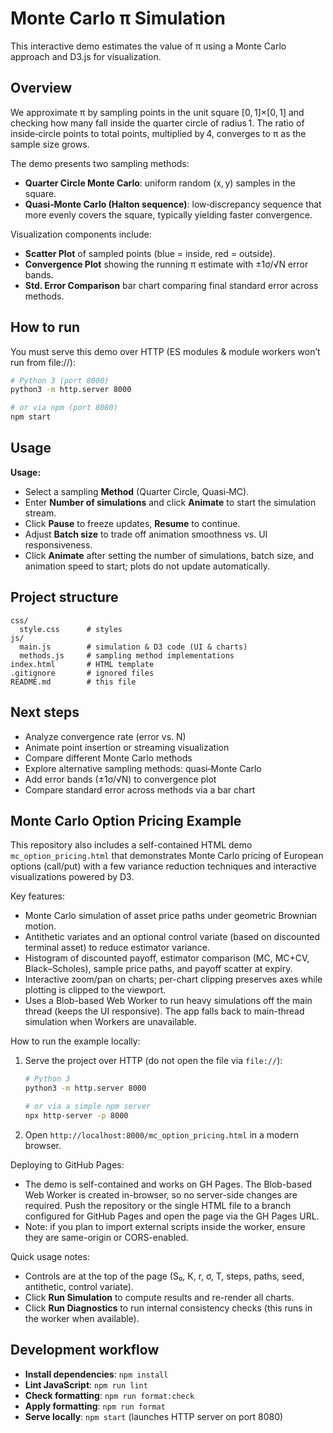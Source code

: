 # Monte Carlo π Simulation

This interactive demo estimates the value of π using a Monte Carlo approach and D3.js for visualization.

## Overview

We approximate π by sampling points in the unit square [0, 1]×[0, 1] and checking how many fall inside the quarter circle of radius 1.  The ratio of inside‐circle points to total points, multiplied by 4, converges to π as the sample size grows.

The demo presents two sampling methods:
- **Quarter Circle Monte Carlo**: uniform random (x, y) samples in the square.
- **Quasi‑Monte Carlo (Halton sequence)**: low‑discrepancy sequence that more evenly covers the square, typically yielding faster convergence.

Visualization components include:
- **Scatter Plot** of sampled points (blue = inside, red = outside).
- **Convergence Plot** showing the running π estimate with ±1σ/√N error bands.
- **Std. Error Comparison** bar chart comparing final standard error across methods.

## How to run

You must serve this demo over HTTP (ES modules & module workers won’t run from file://):

```bash
# Python 3 (port 8000)
python3 -m http.server 8000

# or via npm (port 8080)
npm start
```

## Usage

**Usage:**

- Select a sampling **Method** (Quarter Circle, Quasi‑MC).
- Enter **Number of simulations** and click **Animate** to start the simulation stream.
- Click **Pause** to freeze updates, **Resume** to continue.
- Adjust **Batch size** to trade off animation smoothness vs. UI responsiveness.
- Click **Animate** after setting the number of simulations, batch size, and animation speed to start; plots do not update automatically.

## Project structure

```
css/
  style.css      # styles
js/
  main.js        # simulation & D3 code (UI & charts)
  methods.js     # sampling method implementations
index.html       # HTML template
.gitignore       # ignored files
README.md        # this file
```

## Next steps

- Analyze convergence rate (error vs. N)
- Animate point insertion or streaming visualization
- Compare different Monte Carlo methods
- Explore alternative sampling methods: quasi‑Monte Carlo
- Add error bands (±1σ/√N) to convergence plot
- Compare standard error across methods via a bar chart

## Monte Carlo Option Pricing Example

This repository also includes a self-contained HTML demo `mc_option_pricing.html` that demonstrates Monte Carlo pricing of European options (call/put) with a few variance reduction techniques and interactive visualizations powered by D3.

Key features:
- Monte Carlo simulation of asset price paths under geometric Brownian motion.
- Antithetic variates and an optional control variate (based on discounted terminal asset) to reduce estimator variance.
- Histogram of discounted payoff, estimator comparison (MC, MC+CV, Black–Scholes), sample price paths, and payoff scatter at expiry.
- Interactive zoom/pan on charts; per-chart clipping preserves axes while plotting is clipped to the viewport.
- Uses a Blob-based Web Worker to run heavy simulations off the main thread (keeps the UI responsive). The app falls back to main-thread simulation when Workers are unavailable.

How to run the example locally:

1. Serve the project over HTTP (do not open the file via `file://`):

   ```bash
   # Python 3
   python3 -m http.server 8000

   # or via a simple npm server
   npx http-server -p 8000
   ```

2. Open `http://localhost:8000/mc_option_pricing.html` in a modern browser.

Deploying to GitHub Pages:

- The demo is self-contained and works on GH Pages. The Blob-based Web Worker is created in-browser, so no server-side changes are required. Push the repository or the single HTML file to a branch configured for GitHub Pages and open the page via the GH Pages URL.
- Note: if you plan to import external scripts inside the worker, ensure they are same-origin or CORS-enabled.

Quick usage notes:
- Controls are at the top of the page (S₀, K, r, σ, T, steps, paths, seed, antithetic, control variate).
- Click **Run Simulation** to compute results and re-render all charts.
- Click **Run Diagnostics** to run internal consistency checks (this runs in the worker when available).


## Development workflow

- **Install dependencies**: `npm install`
- **Lint JavaScript**: `npm run lint`
- **Check formatting**: `npm run format:check`
- **Apply formatting**: `npm run format`
- **Serve locally**: `npm start` (launches HTTP server on port 8080)
